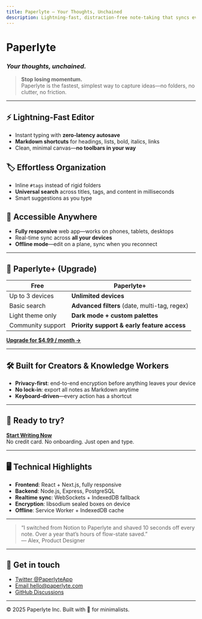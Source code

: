 ```yaml
---
title: Paperlyte – Your Thoughts, Unchained
description: Lightning-fast, distraction-free note-taking that syncs everywhere.
---
```


# Paperlyte  
### *Your thoughts, unchained.*

> **Stop losing momentum.**  
> Paperlyte is the fastest, simplest way to capture ideas—no folders, no clutter, no friction.

---

## ⚡ Lightning-Fast Editor  
- Instant typing with **zero-latency autosave**  
- **Markdown shortcuts** for headings, lists, bold, italics, links  
- Clean, minimal canvas—**no toolbars in your way**

## 🏷️ Effortless Organization  
- Inline `#tags` instead of rigid folders  
- **Universal search** across titles, tags, and content in milliseconds  
- Smart suggestions as you type

## 📱 Accessible Anywhere  
- **Fully responsive** web app—works on phones, tablets, desktops  
- Real-time sync across **all your devices**  
- **Offline mode**—edit on a plane, sync when you reconnect

---

## 🚀 Paperlyte+ (Upgrade)
| Free | Paperlyte+ |
|------|------------|
| Up to 3 devices | **Unlimited devices** |
| Basic search | **Advanced filters** (date, multi-tag, regex) |
| Light theme only | **Dark mode + custom palettes** |
| Community support | **Priority support & early feature access** |

[**Upgrade for $4.99 / month →**](https://billing.paperlyte.com/checkout?plan=plus)

---

## 🛠️ Built for Creators & Knowledge Workers
- **Privacy-first**: end-to-end encryption before anything leaves your device  
- **No lock-in**: export all notes as Markdown anytime  
- **Keyboard-driven**—every action has a shortcut

---

## 🎯 Ready to try?

[**Start Writing Now**](https://app.paperlyte.com/signup)  
No credit card. No onboarding. Just open and type.

---

## 🖥️ Technical Highlights
- **Frontend**: React + Next.js, fully responsive  
- **Backend**: Node.js, Express, PostgreSQL  
- **Realtime sync**: WebSockets + IndexedDB fallback  
- **Encryption**: libsodium sealed boxes on device  
- **Offline**: Service Worker + IndexedDB cache

---

> “I switched from Notion to Paperlyte and shaved 10 seconds off every note. Over a year that’s hours of flow-state saved.”  
> — Alex, Product Designer

---

## 📮 Get in touch
- [Twitter @PaperlyteApp](https://twitter.com/PaperlyteApp)  
- [Email hello@paperlyte.com](mailto:hello@paperlyte.com)  
- [GitHub Discussions](https://github.com/Paperlyte/landing/discussions)

---
© 2025 Paperlyte Inc. Built with 💙 for minimalists.
